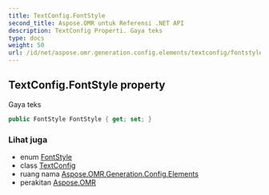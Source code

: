 ```yaml
---
title: TextConfig.FontStyle
second_title: Aspose.OMR untuk Referensi .NET API
description: TextConfig Properti. Gaya teks
type: docs
weight: 50
url: /id/net/aspose.omr.generation.config.elements/textconfig/fontstyle/
---
```

## TextConfig.FontStyle property

Gaya teks

```csharp
public FontStyle FontStyle { get; set; }
```

### Lihat juga

* enum [FontStyle](../../../aspose.omr.generation/fontstyle/)
* class [TextConfig](../)
* ruang nama [Aspose.OMR.Generation.Config.Elements](../../textconfig/)
* perakitan [Aspose.OMR](../../../)


